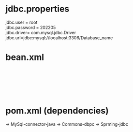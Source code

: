 # jdbc.properties
 jdbc.user = root<br/>
 jdbc.password = 202205<br/>
 jdbc.driver= com.mysql.jdbc.Driver<br/>
 jdbc.url=jdbc:mysql://localhost:3306/Database_name<br/>
 
# bean.xml
 <bean id="dataSource" class="org.apache.commons.dbcp.BasicDataSource"><br/>
		<property name="driverClassName" value="${jdbc.driver}"></property><br/>
		<property name="url" value="${jdbc.url}"></property><br/>
		<property name="username" value="${jdbc.user}"></property><br/>
		<property name="password" value="${jdbc.password}"></property><br/>
 </bean>
  
# pom.xml (dependencies)
-> MySql-connector-java
-> Commons-dbpc
-> Sprming-jdbc

